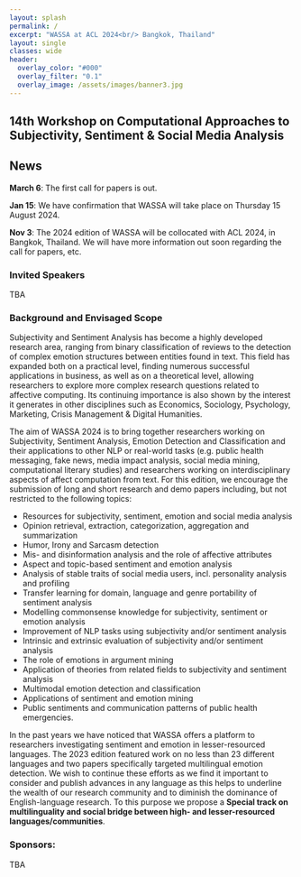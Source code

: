 ```yaml
---
layout: splash
permalink: /
excerpt: "WASSA at ACL 2024<br/> Bangkok, Thailand"
layout: single
classes: wide
header:
  overlay_color: "#000"
  overlay_filter: "0.1"
  overlay_image: /assets/images/banner3.jpg
---
```


## 14th Workshop on Computational Approaches to Subjectivity, Sentiment & Social Media Analysis

## News

**March 6**: The first call for papers is out.

**Jan 15**: We have confirmation that WASSA will take place on Thursday 15 August 2024.

**Nov 3**: The 2024 edition of WASSA will be collocated with ACL 2024, in Bangkok, Thailand. We will have more information out soon regarding the call for papers, etc.

### Invited Speakers

TBA

### Background and Envisaged Scope
Subjectivity and Sentiment Analysis has become a highly developed research area, ranging from binary classification of reviews to the detection of complex emotion structures between entities found in text. This field has expanded both on a practical level, finding numerous successful applications in business, as well as on a theoretical level, allowing researchers to explore more complex research questions related to affective computing. Its continuing importance is also shown by the interest it generates in other disciplines such as Economics, Sociology, Psychology, Marketing, Crisis Management & Digital Humanities.

The aim of WASSA 2024 is to bring together researchers working on Subjectivity, Sentiment Analysis, Emotion Detection and Classification and their applications to other NLP or real-world tasks (e.g. public health messaging, fake news, media impact analysis, social media mining, computational literary studies) and researchers working on interdisciplinary aspects of affect computation from text. For this edition, we encourage the submission of long and short research and demo papers including, but not restricted to the following topics:


- Resources for subjectivity, sentiment, emotion and social media analysis
- Opinion retrieval, extraction, categorization, aggregation and summarization
- Humor, Irony and Sarcasm detection
- Mis- and disinformation analysis and the role of affective attributes
- Aspect and topic-based sentiment and emotion analysis
- Analysis of stable traits of social media users, incl. personality analysis and profiling
- Transfer learning for domain, language and genre portability of sentiment analysis
- Modelling commonsense knowledge for subjectivity, sentiment or emotion analysis
- Improvement of NLP tasks using subjectivity and/or sentiment analysis
- Intrinsic and extrinsic evaluation of subjectivity and/or sentiment analysis
- The role of emotions in argument mining
- Application of theories from related fields to subjectivity and sentiment analysis
- Multimodal emotion detection and classification
- Applications of sentiment and emotion mining
- Public sentiments and communication patterns of public health emergencies.

In the past years we have noticed that WASSA offers a platform to researchers investigating sentiment and emotion in lesser-resourced languages. The 2023 edition featured work on no less than 23 different languages and two papers specifically targeted multilingual emotion detection. We wish to continue these efforts as we find it important to consider and publish advances in any language as this helps to underline the wealth of our research community and to diminish the dominance of English-language research. To this purpose we propose a **Special track on multilinguality and social bridge between high- and lesser-resourced languages/communities**.

### Sponsors:
TBA

